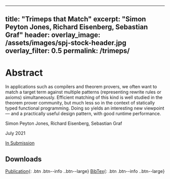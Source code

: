   ---
  title: "Trimeps that Match"
  excerpt: "Simon Peyton Jones, Richard Eisenberg, Sebastian Graf"
  header:
    overlay_image: /assets/images/spj-stock-header.jpg 
    overlay_filter: 0.5
  permalink: /trimeps/
  ---
 
# Abstract 
In applications such as compilers and theorem provers, we often want to match a target term against multiple patterns (representing rewrite rules or axioms)
simultaneously. Efficient matching of this kind is well studied in the theorem prover community, but much less so in the context of statically typed functional programming.
Doing so yields an interesting new viewpoint — and a practically useful design pattern, with good runtime performance.


Simon Peyton Jones, Richard Eisenberg, Sebastian Graf 

July 2021

[In Submission](http://google.coom) 

## Downloads
<!-- this H1 (denoted by the single octothorpe before the word 'Downloads') should remain unchanged. --> 
[Publication](/assets/pdf.pdf){: .btn .btn--info ..btn--large}
[BibTex](/assets/bibtex/bibfile.bib){: .btn .btn--info ..btn--large}
<!-- Both "publication" and "Bibtext" should remain unchanged. The links, however, should be adjusted... --> 

